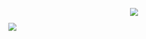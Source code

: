 <p align="center">
<img src="https://files.catbox.moe/0x2pqk.png"/>
</p>

![](https://komarev.com/ghpvc/?username=ranpos&color=dedede) <br>

